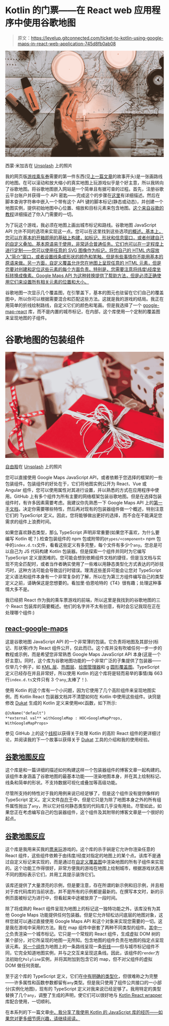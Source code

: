 # Kotlin 的门票——在 React web 应用程序中使用谷歌地图

> 原文：<https://levelup.gitconnected.com/ticket-to-kotlin-using-google-maps-in-react-web-application-745d8fb0ab08>

![](img/5185763f05a7378eff2ee8e863801b92.png)

西蒙·米加吉在 [Unsplash](https://unsplash.com?utm_source=medium&utm_medium=referral) 上的照片

我的网页版[游戏乘车券](https://github.com/Kiryushin-Andrey/TicketToRide)需要的第一件东西(见[上一篇文章](https://medium.com/@kiryushin.andrey/ticket-to-kotlin-building-an-online-board-game-8ac8466fe142)的故事开头)是一张画路线的地图。在可以滚动和放大缩小的真实地图上玩游戏似乎是个好主意，所以我转向了谷歌地图。将谷歌地图嵌入网站是一个简单且有据可查的过程。首先，注册谷歌云平台账户并获得一个 API 密匙——完成这个的步骤在[这里](https://developers.google.com/maps/gmp-get-started)有详细描述。然后在脚本查询字符串中嵌入一个带有这个 API 键的脚本标记(静态或动态)，并创建一个地图实例，提供初始地图中心位置、缩放和目标元素来包含地图。[这个来自谷歌的教程](https://developers.google.com/maps/documentation/javascript/tutorial)详细描述了你入门需要的一切。

为了玩这个游戏，我必须在地图上画出城市标记和路线。谷歌地图 JavaScript API 允许不同的选项来实现这一点。您可以在这里找到这些选项[的概述。基本上，您可以在基本的开箱即用的基础上构建，如标记、形状和信息窗口，或者创建自己的自定义叠加。基本原语易于使用，非常适合普通任务。它们也可以在一定程度上进行定制——您可以使用任意的 SVG 图像作为标记，将您自己的 HTML 内容放入“简介”窗口，或者设置线条或形状的颜色和笔触。但是有些事情你不能用基本的原语来做。另一方面，自定义覆盖允许您在地图上呈现任意的 HTML 元素，但是您要对创建和定位这些元素的每个方面负责。特别是，您需要注意将纬度\经度坐标转换成像素。Google Maps API 为这种转换提供了帮助方法，但是必须正确使用它们来设置所有相关元素的位置和大小。](https://developers.google.com/maps/documentation/javascript/overlays)

谷歌地图一次显示几个覆盖图，在引擎盖下，基本的图元也驻留在它们自己的覆盖图中，所以你可以根据需要混合和匹配这些方法。这就是我的游戏的结局。我正在用简单的折线绘制路线，自定义它们的颜色和笔画。但是我选择了一个 [google-map-react](https://github.com/google-map-react/google-map-react) 库，而不是内置的城市标记，在内部，这个库使用一个定制的覆盖图来呈现地图的子组件。

# 谷歌地图的包装组件

![](img/f3ded5e7d4e945766ae296a5fc79007d.png)

[自由股](https://unsplash.com/@freestocks?utm_source=medium&utm_medium=referral)在 [Unsplash](https://unsplash.com?utm_source=medium&utm_medium=referral) 上的照片

您可以直接使用 Google Maps JavaScript API，或者依赖于您选择的框架的一些包装组件。包装组件的好处在于，它们将地图实例公开为 React、Vue 或 Angular 组件，您可以使用属性对其进行设置，并以熟悉的方式在应用程序中使用。GitHub 上有多个组件为所有主要的网络框架包装谷歌地图。但是在选择包装组件时，有许多因素需要考虑。我建议你先熟悉一下 Google Maps API 上的[第一手文档](https://developers.google.com/maps/documentation/javascript/)，决定你需要哪些特性，然后再对现有的包装器组件做一个概述，特别注意它们的 TypeScript 定义。因此，您将能够做出更好的选择，而不会在不能满足您需求的组件上浪费时间。

如果您喜欢静态类型，那么 TypeScript 声明非常重要(如果您不喜欢，为什么要编写 Kotlin 呢？).检查包装组件的 npm 包或附带的`@types/<component>` npm 包中的`index.d.ts`文件，看看这些定义有多完整，每个文件有多少个`any`。您总是可以自己为 JS 代码构建 Kotlin 包装器。但是探索一个组件并同时为它编写 TypeScript 定义是困难的。您可能会想到依赖组件文档的捷径，但是当文档与实现不完全匹配时，或者当作者确实使用了一些难以用静态类型化方式表达的巧妙技巧时，这种方法可能会导致运行时错误。理清这些差异可能会让您对 TypeScript 定义语法和组件本身有一个非常复杂的了解，所以在为第三方组件编写自己的类型定义之前，请确保这是您想要的。看加里·伯恩哈特的《T4》很有趣；处理这种事情大多不是。

我已经把 React 作为我的乘车票游戏的前端，所以这里是我找到的谷歌地图的三个 React 包装库的简要概述。他们的名字并不太有创意，有时会忘记我现在正在处理哪个组件:)

## [react-google-maps](https://github.com/tomchentw/react-google-maps)

这是谷歌地图 JavaScript API 的一个非常薄的包装。它负责将地图及其部分(标记、形状等)作为 React 组件公开，仅此而已。这个库并没有吹嘘任何一步一步的教程或示例，而是希望您非常熟悉 Google Maps JavaScript API 本身(这是一个好主意)。同时，这个库为谷歌地图功能的一个非常广泛的子集提供了包装器——仅举几个例子，如 [KML 层](https://developers.google.com/maps/documentation/javascript/kmllayer)、[热图层](https://developers.google.com/maps/documentation/javascript/heatmaplayer)、[绘图管理器](https://developers.google.com/maps/documentation/javascript/drawinglayer)和 g [圆形覆盖图](https://developers.google.com/maps/documentation/javascript/groundoverlays)。TypeScript 定义已经存在并且非常好，所以使用 Kotlin 的这个库将是轻而易举的事情(每 663 行`index.d.ts`文件只有 3 个`any`,太棒了！).

使用 Kotlin 的这个库有一个小问题，因为它使用了几个高阶组件来呈现地图实例，而 Kotlin React 包装器文档并不清楚如何在 Kotlin 中使用这些组件。诀窍是修改 [Dukat](https://github.com/Kotlin/dukat) 生成的 Kotlin 定义来使用`HOC`函数，如下所示:

```
@JsName("default")
**external val** withGoogleMap : HOC<GoogleMapProps, WithGoogleMapProps>
```

参见 GitHub 上的这个[线程](https://github.com/JetBrains/kotlin-wrappers/issues/13)以获得关于处理 Kotlin 的高阶 React 组件的更详细讨论，并阅读我的下一个故事以获得关于 [Dukat](https://github.com/Kotlin/dukat) 工具的介绍和我的使用经验。

## [谷歌地图反应](https://github.com/fullstackreact/google-maps-react)

这个库是和一篇详细的描述如何构建这样一个包装器组件的博客文章一起构建的。该组件本身涵盖了谷歌地图的最基本功能——渲染地图本身，并在其上绘制标记、线条和简单的形状。不支持数据可视化或叠加等高级功能。

尽管所支持的特性对于我的用例来说已经足够了，但是这个组件没有提供像样的 TypeScript 定义。定义文件[存在于](https://github.com/fullstackreact/google-maps-react/blob/master/index.d.ts)中，但是它只是为除了地图本身之外的所有组件属性抛出了`any`，所以它对任何静态类型的代码库几乎没有用处。尽管如此，如果您正在考虑编写自己的包装器组件，这个组件及其附带的博客文章是一个很好的起点。

## [谷歌地图反应](https://github.com/google-map-react/google-map-react)

这个库是我用来买我的[票来玩](https://github.com/Kiryushin-Andrey/TicketToRide)游戏的。这个库的杀手锏是它允许你渲染任意的 React 组件，这些组件依赖于由纬度/经度对指定的地图上的某个点。该库不是通过自定义标记来实现的，而是通过在[自定义覆盖图](https://developers.google.com/maps/documentation/javascript/customoverlays)中渲染地图的所有子组件来实现的。这个功能工作得很好，非常方便我的游戏在地图上绘制城市，根据游戏状态用不同的图标表示它们，并用工具提示装饰它们。

该库还提供了大量漂亮的示例，但是要注意，存在所谓的新示例和旧示例，并且相对于库代码库的当前状态，并不是所有的示例都是最新的。在撰写本文时，新的示例页面被标记为进行中，但看起来中途被放弃了一段时间。

除了将成熟的 React 组件呈现为地图上的标记这一独特功能之外，该库没有为其他 Google Maps 功能提供任何包装器。但是它允许轻松访问底层的地图对象，这样您就可以通过直接使用 Google Maps API 和这个对象来实现您需要的一切。这是我在游戏中采用的方法。我在 map 组件中嵌套了两种不同类型的组件。[其中一个](https://github.com/Kiryushin-Andrey/TicketToRide/blob/master/src/jsMain/kotlin/ticketToRide/components/MapCityMarker.kt)负责渲染一个城市标记。它只是一个常规的 React 组件，生成虚拟 DOM 树的某个部分，对它所呈现的地图一无所知。包含地图的组件负责在地图的指定点呈现该元素。[另一个组件](https://github.com/Kiryushin-Andrey/TicketToRide/blob/master/src/jsMain/kotlin/ticketToRide/components/MapSegmentComponent.kt)为地图上的一条路线呈现一条[折线](https://developers.google.com/maps/documentation/javascript/shapes#polylines)——但与城市标记组件不同，它完全知道地图实例，并与之交互来呈现这条线。因此，该组件的`render`方法初始化`Polyline`实例，并将其附加到包含它的 map，但不对父组件的虚拟 DOM 做任何贡献。

至于这个库的 TypeScript 定义，它们在[中有明确的类型化](https://github.com/DefinitelyTyped/DefinitelyTyped/tree/master/types/google-map-react)，但很难称之为完整——许多属性和函数参数都留有`any`类型。但是我只使用了组件公共接口的一小部分(实例化地图)，现有的 TypeScript 定义对我来说已经足够了。我用特定的类型替换了几个`any`，调整了生成的声明，使它们可以很好地与 [Kotlin React wrapper](https://github.com/JetBrains/kotlin-wrappers/tree/master/kotlin-react) 库配合使用，一切顺利。

在本系列的下一篇文章[中，我分享了我使用 Kotlin 的 JavaScript 库的经历——如果您对更多细节感兴趣，请继续阅读。](https://medium.com/@kiryushin.andrey/ticket-to-kotlin-using-dukat-to-bridge-kotlin-with-the-js-world-431a2458b95c)